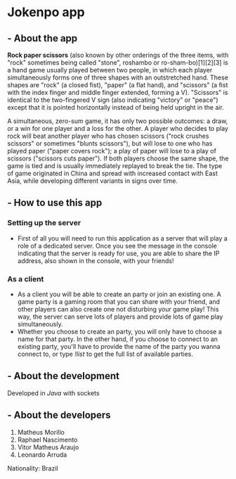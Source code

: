 # Jokenpo app

## - About the app

**Rock paper scissors** (also known by other orderings of the three items, with "rock" sometimes being called "stone", roshambo or ro-sham-bo)[1][2][3] is a hand game usually played between two people, in which each player simultaneously forms one of three shapes with an outstretched hand. These shapes are "rock" (a closed fist), "paper" (a flat hand), and "scissors" (a fist with the index finger and middle finger extended, forming a V). "Scissors" is identical to the two-fingered V sign (also indicating "victory" or "peace") except that it is pointed horizontally instead of being held upright in the air.

A simultaneous, zero-sum game, it has only two possible outcomes: a draw, or a win for one player and a loss for the other. A player who decides to play rock will beat another player who has chosen scissors ("rock crushes scissors" or sometimes "blunts scissors"), but will lose to one who has played paper ("paper covers rock"); a play of paper will lose to a play of scissors ("scissors cuts paper"). If both players choose the same shape, the game is tied and is usually immediately replayed to break the tie. The type of game originated in China and spread with increased contact with East Asia, while developing different variants in signs over time.


## - How to use this app

### **Setting up the server**
 - First of all you will need to run this application as a server that will play a role of a dedicated server. Once you see the message in the console indicating that the server is ready for use, you are able to share the IP address, also shown in the console, with your friends!

### **As a client**
 - As a client you will be able to create an party or join an existing one. A game party is a gaming room that you can share with your friend, and other players can also create one not disturbing your game play! This way, the server can serve lots of players and provide lots of game play simultaneously.
 - Whether you choose to create an party, you will only have to choose a name for that party. In the other hand, if you choose to connect to an existing party, you'll have to provide the name of the party you wanna connect to, or type _!list_ to get the full list of available parties.

## - About the development

Developed in _Java_ with sockets

## - About the developers

1. Matheus Morillo
2. Raphael Nascimento
3. Vitor Matheus Araujo
4. Leonardo Arruda

Nationality: Brazil

